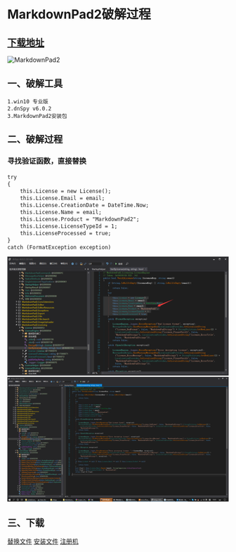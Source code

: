# MarkdownPad2破解过程
## [下载地址](https://markdown-here.com/)
![MarkdownPad2](https://markdown-here.com/img/icon256.png)
## 一、破解工具
	1.win10 专业版
	2.dnSpy v6.0.2
	3.MarkdownPad2安装包
## 二、破解过程
### 寻找验证函数，直接替换

	try
	{
		this.License = new License();
		this.License.Email = email;
		this.License.CreationDate = DateTime.Now;
		this.License.Name = email;
		this.License.Product = "MarkdownPad2";
		this.License.LicenseTypeId = 1;
		this.LicenseProcessed = true;
	}
	catch (FormatException exception)

![t2](./MarkDownPad.png)
![t1](./MarkDownPad2.png)
## 三、下载
[替换文件](./MarkdownPad2.exe)
[安装文件](./markdownpad2-setup.exe)
[注册机](./MarkdownPad.rar)
